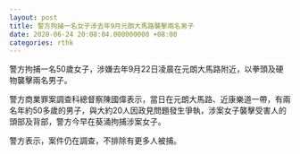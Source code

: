 ```yaml
---
layout: post
title: 警方拘捕一名女子涉去年9月元朗大馬路襲擊兩名男子
date: 2020-06-24 20:08:04.000000000 +08:00
categories: rthk
---
```


警方拘捕一名50歲女子，涉嫌去年9月22日凌晨在元朗大馬路附近，以拳頭及硬物襲擊兩名男子。

警方商業罪案調查科總督察陳國偉表示，當日在元朗大馬路、近康樂道一帶，有兩名年約50多歲的男子，與大約20人因政見問題發生爭執，涉案女子襲擊受害人的頭部及背部，警方今早在葵涌拘捕涉案女子。

警方表示，案件仍在調查，不排除有更多人被捕。
